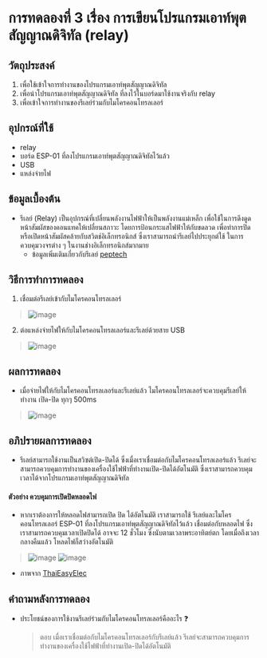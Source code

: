 # การทดลองที่ 3 เรื่อง การเขียนโปรแกรมเอาท์พุตสัญญาณดิจิทัล (relay)

## วัตถุประสงค์ 
1. เพื่อใช้เข้าใจการทำงานของโปรแกรมเอาท์พุตสัญญาณดิจิทัล 
2. เพื่อนำโปรแกรมเอาท์พุตสัญญาณดิจิทัล ที่ลงไว้ในบอร์ดมาใช้งานจริงกับ relay
3. เพื่อเข้าใจการทำงานของรีเลย์ร่วมกับไมโครคอนโทรลเลอร์

## อุปกรณ์ที่ใช้
- relay
- บอร์ด ESP-01 ที่ลงโปรแกรมเอาท์พุตสัญญาณดิจิทัลไว้แล้ว
- USB
- แหล่งจ่ายไฟ

## ข้อมูลเบื้องต้น
- รีเลย์ (Relay) เป็นอุปกรณ์ที่เปลี่ยนพลังงานไฟฟ้าให้เป็นพลังงานแม่เหล็ก เพื่อใช้ในการดึงดูดหน้าสัมผัสของคอนแทคให้เปลี่ยนสภาวะ โดยการป้อนกระแสไฟฟ้าให้กับขดลวด 
เพื่อทำการปิดหรือเปิดหน้าสัมผัสคล้ายกับสวิตช์อิเล็กทรอนิกส์ ซึ่งเราสามารถนำรีเลย์ไปประยุกต์ใช้ ในการควบคุมวงจรต่าง ๆ ในงานช่างอิเล็กทรอนิกส์มากมาย
  - ข้อมูลเพิ่มเติมเกี่ยวกับรีเลย์ [peptech](http://www.psptech.co.th/%E0%B8%A3%E0%B8%B5%E0%B9%80%E0%B8%A5%E0%B8%A2%E0%B9%8Crelay%E0%B8%84%E0%B8%B7%E0%B8%AD%E0%B8%AD%E0%B8%B0%E0%B9%84%E0%B8%A3-15696.page#:~:text=%E0%B8%95%E0%B9%88%E0%B8%B2%E0%B8%87%E0%B9%86%20%C2%BB%200%20466817-,%E0%B8%A3%E0%B8%B5%E0%B9%80%E0%B8%A5%E0%B8%A2%E0%B9%8C%20(Relay),%E0%B9%83%E0%B8%99%E0%B8%87%E0%B8%B2%E0%B8%99%E0%B8%8A%E0%B9%88%E0%B8%B2%E0%B8%87%E0%B8%AD%E0%B8%B4%E0%B9%80%E0%B8%A5%E0%B9%87%E0%B8%81%E0%B8%97%E0%B8%A3%E0%B8%AD%E0%B8%99%E0%B8%B4%E0%B8%81%E0%B8%AA%E0%B9%8C%E0%B8%A1%E0%B8%B2%E0%B8%81%E0%B8%A1%E0%B8%B2%E0%B8%A2)
## วิธีการทำการทดลอง 
1. เชื่อมต่อรีเลย์เข้ากับไมโครคอนโทรลเลอร์ 
> ![image](https://user-images.githubusercontent.com/80879351/112257728-d9629900-8c97-11eb-97db-eca5164e4e4b.png)
2. ต่อแหล่งจ่ายไฟให้กับไมโครคอนโทรลเลอร์และรีเลย์ด้วยสาย USB
> ![image](https://user-images.githubusercontent.com/80879351/112258007-4f670000-8c98-11eb-97f3-6ea398c12925.png)

## ผลการทดลอง
- เมื่อจ่ายไฟให้กับไมโครคอนโทรลเลอร์และรีเลย์แล้ว ไมโครคอนโทรลเลอร์จะควบคุมรีเลย์ให้ทำงาน เปิด-ปิด ทุกๆ 500ms
 > ![image](https://user-images.githubusercontent.com/80879351/112258289-d4eab000-8c98-11eb-98a3-40491c8bec6c.png)

## อภิปรายผลการทดลอง
- รีเลย์สามารถใช้งานเป็นสวิซต์เปิด-ปิดได้ ซึ่งเมื่อเราเชื่อมต่อกับไมโครคอนโทรลเลอร์แล้ว รีเลย์จะสามารถควบคุมการทำงานของเครื่องใช้ไฟฟ้าที่ทำงานเปิด-ปิดได้อัตโนมัติ 
ซึ่งเราสามารถควบคุมเวลาได้จากโปรแกรมเอาท์พุตสัญญาณดิจิทัล 

#### ตัวอย่าง ควบคุมการเปิดปิดหลอดไฟ
- หากเราต้องการให้หลอดไฟสามารถเปิด ปิด ได้อัตโนมัติ เราสามารถใช้ รีเลย์และไมโครคอนโทรลเลอร์ ESP-01 ที่ลงโปรแกรมเอาท์พุตสัญญาณดิจิทัลไว้แล้ว เชื่อมต่อกับหลอดไฟ 
ซึ่งเราสามารถควบคุมเวลาเปิดปิดได้ อาจจะ 12 ชั่วโมง ซึ่งนับตามเวลาพระอาทิตย์ตก โดยเมื่อถึงเวลากลางคืนแล้ว โหลดไฟก็สว่างอัตโนมัติ
> ![image](https://user-images.githubusercontent.com/80879351/112260267-2ba5b900-8c9c-11eb-8930-bf22db450424.png)
> ![image](https://user-images.githubusercontent.com/80879351/112260360-598afd80-8c9c-11eb-833f-aa0e4a8ff92a.png)
 - ภาพจาก [ThaiEasyElec](https://www.youtube.com/watch?v=AuajrABeLEo)
  
## คำถามหลังการทดลอง
- ประโยชน์ของการใช้งานรีเลย์ร่วมกับไมโครคอนโทรลเลอร์คืออะไร :question:
  > ตอบ เมื่อเราเชื่อมต่อกับไมโครคอนโทรลเลอร์กับรีเลย์แล้ว รีเลย์จะสามารถควบคุมการทำงานของเครื่องใช้ไฟฟ้าที่ทำงานเปิด-ปิดได้อัตโนมัติ
